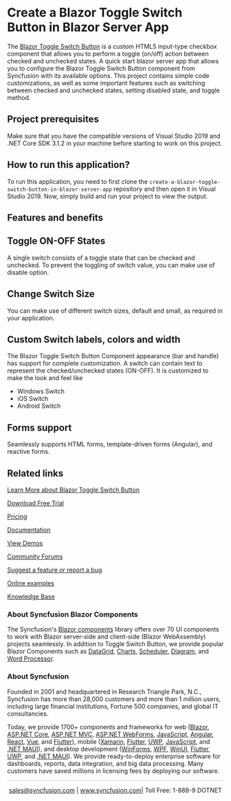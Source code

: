 # Create a Blazor Toggle Switch Button in Blazor Server App
The [Blazor Toggle Switch Button](https://www.syncfusion.com/blazor-components/blazor-toggle-switch-button?utm_source=github&utm_medium=listing&utm_campaign=blazor-toggle-switch-button-github-samples) is a custom HTML5 input-type checkbox component that allows you to perform a toggle (on/off) action between checked and unchecked states. A quick start blazor server app that allows you to configure the Blazor Toggle Switch Button component from Syncfusion with its available options. This project contains simple code customizations, as well as some important features such as switching between checked and unchecked states, setting disabled state, and toggle method. 
 
## Project prerequisites

Make sure that you have the compatible versions of Visual Studio 2019 and .NET Core SDK 3.1.2 in your machine before starting to work on this project.

## How to run this application?

To run this application, you need to first clone the `create-a-blazor-toggle-switch-button-in-blazor-server-app` repository and then open it in Visual Studio 2019. Now, simply build and run your project to view the output.

## Features and benefits

## Toggle ON-OFF States

A single switch consists of a toggle state that can be checked and unchecked. To prevent the toggling of switch value, you can make use of disable option.

## Change Switch Size

You can make use of different switch sizes, default and small, as required in your application.

## Custom Switch labels, colors and width

The Blazor Toggle Switch Button Component appearance (bar and handle) has support for complete customization. A switch can contain text to represent the checked/unchecked states (ON-OFF). It is customized to make the look and feel like

* Windows Switch 
* iOS Switch 
* Android Switch

## Forms support

Seamlessly supports HTML forms, template-driven forms (Angular), and reactive forms.

## Related links
[Learn More about Blazor Toggle Switch Button](https://www.syncfusion.com/blazor-components/blazor-toggle-switch-button?utm_source=github&utm_medium=listing&utm_campaign=blazor-toggle-switch-button-github-samples)

[Download Free Trial](https://www.syncfusion.com/downloads/blazor?utm_source=github&utm_medium=listing&utm_campaign=blazor-toggle-switch-button-github-samples)

[Pricing](https://www.syncfusion.com/sales/products/blazor?utm_source=github&utm_medium=listing&utm_campaign=blazor-toggle-switch-button-github-samples)

[Documentation](https://blazor.syncfusion.com/documentation/toggle-switch-button/getting-started?utm_source=github&utm_medium=listing&utm_campaign=blazor-toggle-switch-button-github-samples)

[View Demos](https://github.com/SyncfusionExamples/create-a-blazor-toggle-switch-button-in-blazor-server-app.git?utm_source=github&utm_medium=listing&utm_campaign=blazor-toggle-switch-button-github-samples)

[Community Forums](https://www.syncfusion.com/forums/blazor-components?utm_source=github&utm_medium=listing&utm_campaign=blazor-toggle-switch-button-github-samples)

[Suggest a feature or report a bug](https://www.syncfusion.com/feedback/blazor-components?utm_source=github&utm_medium=listing&utm_campaign=blazor-toggle-switch-button-github-samples)

[Online examples](https://blazor.syncfusion.com/demos/buttons/toggle-switch-button?utm_source=github&utm_medium=listing&utm_campaign=blazor-toggle-switch-button-github-samples)

[Knowledge Base](https://www.syncfusion.com/kb/blazor-components?utm_source=github&utm_medium=listing&utm_campaign=blazor-toggle-switch-button-github-samples)

### About Syncfusion Blazor Components
The Syncfusion's [Blazor components](https://www.syncfusion.com/blazor-components?utm_source=github&utm_medium=listing&utm_campaign=blazor-toggle-switch-button-github-samples) library offers over 70 UI components to work with Blazor server-side and client-side (Blazor WebAssembly) projects seamlessly. In addition to Toggle Switch Button, we provide popular Blazor Components such as [DataGrid](https://www.syncfusion.com/blazor-components/blazor-datagrid?utm_source=github&utm_medium=listing&utm_campaign=blazor-toggle-switch-button-github-samples), [Charts](https://www.syncfusion.com/blazor-components/blazor-charts?utm_source=github&utm_medium=listing&utm_campaign=blazor-toggle-switch-button-github-samples), [Scheduler](https://www.syncfusion.com/blazor-components/blazor-scheduler?utm_source=github&utm_medium=listing&utm_campaign=blazor-toggle-switch-button-github-samples), [Diagram](https://www.syncfusion.com/blazor-components/blazor-diagram?utm_source=github&utm_medium=listing&utm_campaign=blazor-toggle-switch-button-github-samples), and [Word Processor](https://www.syncfusion.com/blazor-components/blazor-word-processor?utm_source=github&utm_medium=listing&utm_campaign=blazor-toggle-switch-button-github-samples).

### About Syncfusion

Founded in 2001 and headquartered in Research Triangle Park, N.C., Syncfusion has more than 28,000 customers and more than 1 million users, including large financial institutions, Fortune 500 companies, and global IT consultancies.

Today, we provide 1700+ components and frameworks for web ([Blazor](https://www.syncfusion.com/blazor-components?utm_source=github&utm_medium=listing&utm_campaign=blazor-toggle-switch-button-github-samples), [ASP.NET Core](https://www.syncfusion.com/aspnet-core-ui-controls?utm_source=github&utm_medium=listing&utm_campaign=blazor-toggle-switch-button-github-samples), [ASP.NET MVC](https://www.syncfusion.com/aspnet-mvc-ui-controls?utm_source=github&utm_medium=listing&utm_campaign=blazor-toggle-switch-button-github-samples), [ASP.NET WebForms](https://www.syncfusion.com/jquery/aspnet-webforms-ui-controls?utm_source=github&utm_medium=listing&utm_campaign=blazor-toggle-switch-button-github-samples), [JavaScript](https://www.syncfusion.com/javascript-ui-controls?utm_source=github&utm_medium=listing&utm_campaign=blazor-toggle-switch-button-github-samples), [Angular](https://www.syncfusion.com/angular-ui-components?utm_source=github&utm_medium=listing&utm_campaign=blazor-toggle-switch-button-github-samples), [React](https://www.syncfusion.com/react-ui-components?utm_source=github&utm_medium=listing&utm_campaign=blazor-toggle-switch-button-github-samples), [Vue](https://www.syncfusion.com/vue-ui-components?utm_source=github&utm_medium=listing&utm_campaign=blazor-toggle-switch-button-github-samples), and [Flutter](https://www.syncfusion.com/flutter-widgets?utm_source=github&utm_medium=listing&utm_campaign=blazor-toggle-switch-button-github-samples)), mobile ([Xamarin](https://www.syncfusion.com/xamarin-ui-controls?utm_source=github&utm_medium=listing&utm_campaign=blazor-toggle-switch-button-github-samples), [Flutter](https://www.syncfusion.com/flutter-widgets?utm_source=github&utm_medium=listing&utm_campaign=blazor-toggle-switch-button-github-samples), [UWP](https://www.syncfusion.com/uwp-ui-controls?utm_source=github&utm_medium=listing&utm_campaign=blazor-toggle-switch-button-github-samples), [JavaScript](https://www.syncfusion.com/javascript-ui-controls?utm_source=github&utm_medium=listing&utm_campaign=blazor-toggle-switch-button-github-samples), and [.NET MAUI](https://www.syncfusion.com/maui-controls?utm_source=github&utm_medium=listing&utm_campaign=blazor-toggle-switch-button-github-samples)), and desktop development ([WinForms](https://www.syncfusion.com/winforms-ui-controls?utm_source=github&utm_medium=listing&utm_campaign=blazor-toggle-switch-button-github-samples), [WPF](https://www.syncfusion.com/wpf-controls?utm_source=github&utm_medium=listing&utm_campaign=blazor-toggle-switch-button-github-samples), [WinUI](https://www.syncfusion.com/winui-controls?utm_source=github&utm_medium=listing&utm_campaign=blazor-toggle-switch-button-github-samples), [Flutter](https://www.syncfusion.com/flutter-widgets?utm_source=github&utm_medium=listing&utm_campaign=blazor-toggle-switch-button-github-samples), [UWP](https://www.syncfusion.com/uwp-ui-controls?utm_source=github&utm_medium=listing&utm_campaign=blazor-toggle-switch-button-github-samples), and [.NET MAUI](https://www.syncfusion.com/maui-controls?utm_source=github&utm_medium=listing&utm_campaign=blazor-toggle-switch-button-github-samples)). We provide ready-to-deploy enterprise software for dashboards, reports, data integration, and big data processing. Many customers have saved millions in licensing fees by deploying our software.

<hr style="height:0.3px;border:none;color:lightgrey;background-color:lightgrey;" />

<p align="center">
<a href="mailto:sales@syncfusion.com?Subject=Syncfusion Blazor Toggle Switch Button - GitHub" target="_top">sales@syncfusion.com</a> | <a href="https://www.syncfusion.com?utm_source=github&utm_medium=listing&utm_campaign=blazor-toggle-switch-button-github-samples">www.syncfusion.com</a>| Toll Free: 1-888-9 DOTNET <br>
</p>

